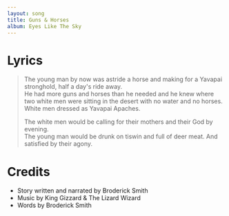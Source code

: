 ```yaml
---
layout: song
title: Guns & Horses
album: Eyes Like The Sky
---
```


# Lyrics

> The young man by now was astride a horse and making for a Yavapai stronghold, half a day's ride away.  
> He had more guns and horses than he needed and he knew where two white men were sitting in the desert with no water and no horses.  
> White men dressed as Yavapai Apaches.  
>  
> The white men would be calling for their mothers and their God by evening.  
> The young man would be drunk on tiswin and full of deer meat. And satisfied by their agony.  

# Credits

* Story written and narrated by Broderick Smith
* Music by King Gizzard & The Lizard Wizard 
* Words by Broderick Smith 
